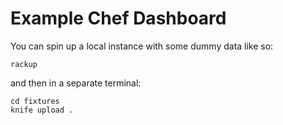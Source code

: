 Example Chef Dashboard
======================

You can spin up a local instance with some dummy data like so:

```
rackup
```

and then in a separate terminal:

```
cd fixtures
knife upload .
```
